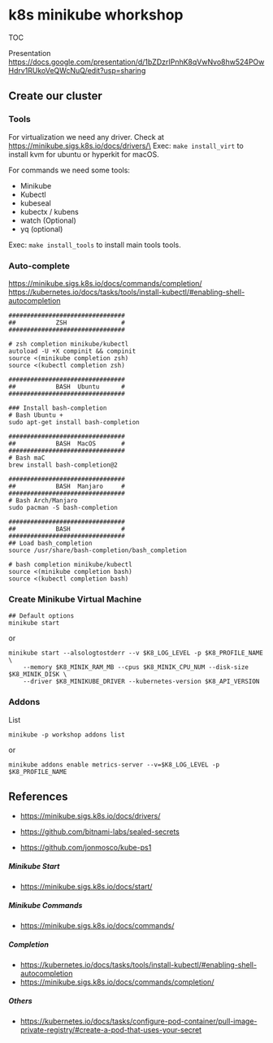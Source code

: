 # k8s minikube whorkshop

TOC

Presentation https://docs.google.com/presentation/d/1bZDzrIPnhK8qVwNvo8hw524POwHdrv1RUkoVeQWcNuQ/edit?usp=sharing

## Create our cluster

### Tools

For virtualization we need any driver. Check at https://minikube.sigs.k8s.io/docs/drivers/\
Exec: `make install_virt` to install kvm for ubuntu or hyperkit for macOS.

For commands we need some tools:
- Minikube
- Kubectl
- kubeseal
- kubectx / kubens
- watch (Optional)
- yq (optional)

Exec: `make install_tools` to install main tools tools.



### Auto-complete

https://minikube.sigs.k8s.io/docs/commands/completion/
https://kubernetes.io/docs/tasks/tools/install-kubectl/#enabling-shell-autocompletion

```
################################
##           ZSH               #
################################

# zsh completion minikube/kubectl
autoload -U +X compinit && compinit
source <(minikube completion zsh)
source <(kubectl completion zsh) 
```

```
################################
##           BASH  Ubuntu      #
################################

### Install bash-completion
# Bash Ubuntu +
sudo apt-get install bash-completion
```

```
################################
##           BASH  MacOS       #
################################
# Bash maC
brew install bash-completion@2
```

```
################################
##           BASH  Manjaro     #
################################
# Bash Arch/Manjaro
sudo pacman -S bash-completion
```

```
################################
##           BASH              #
################################
## Load bash_completion
source /usr/share/bash-completion/bash_completion

# bash completion minikube/kubectl
source <(minikube completion bash)
source <(kubectl completion bash)
```

### Create Minikube Virtual Machine

```
## Default options
minikube start
```

or

```
minikube start --alsologtostderr --v $K8_LOG_LEVEL -p $K8_PROFILE_NAME \
    --memory $K8_MINIK_RAM_MB --cpus $K8_MINIK_CPU_NUM --disk-size $K8_MINIK_DISK \
    --driver $K8_MINIKUBE_DRIVER --kubernetes-version $K8_API_VERSION
```

### Addons

List 
```
minikube -p workshop addons list
```

or

```
minikube addons enable metrics-server --v=$K8_LOG_LEVEL -p $K8_PROFILE_NAME
```


## References

- https://minikube.sigs.k8s.io/docs/drivers/

- https://github.com/bitnami-labs/sealed-secrets

- https://github.com/jonmosco/kube-ps1

##### Minikube Start
- https://minikube.sigs.k8s.io/docs/start/

##### Minikube Commands
- https://minikube.sigs.k8s.io/docs/commands/

##### Completion
- https://kubernetes.io/docs/tasks/tools/install-kubectl/#enabling-shell-autocompletion
- https://minikube.sigs.k8s.io/docs/commands/completion/

##### Others
- https://kubernetes.io/docs/tasks/configure-pod-container/pull-image-private-registry/#create-a-pod-that-uses-your-secret
